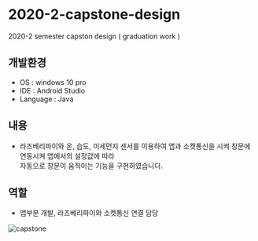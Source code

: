 # 2020-2-capstone-design
2020-2 semester capston design ( graduation work )

## 개발환경
* OS : windows 10 pro
* IDE : Android Studio
* Language : Java

## 내용
* 라즈베리파이와 온, 습도, 미세먼지 센서를 이용하여 앱과 소켓통신을 시켜 창문에 연동시켜 앱에서의 설정값에 따라</br>
자동으로 창문이 움직이는 기능을 구현하였습니다.

## 역할
* 앱부분 개발, 라즈베리파이와 소켓통신 연결 담당

![capstone](https://user-images.githubusercontent.com/62370144/135969726-4659fdeb-2c45-4734-85fe-20980784e84f.PNG)
